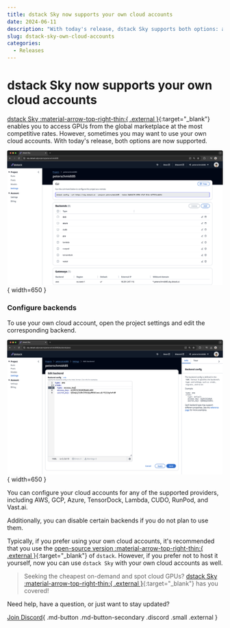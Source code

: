 ```yaml
---
title: dstack Sky now supports your own cloud accounts
date: 2024-06-11
description: "With today's release, dstack Sky supports both options: accessing the GPU marketplace and using your own cloud accounts."  
slug: dstack-sky-own-cloud-accounts
categories:
  - Releases
---
```


# dstack Sky now supports your own cloud accounts

[dstack Sky :material-arrow-top-right-thin:{ .external }](https://sky.dstack.ai){:target="_blank"} 
enables you to access GPUs from the global marketplace at the most
competitive rates. However, sometimes you may want to use your own cloud accounts. 
With today's release, both options are now supported.

![dstack-sky-banner.png](https://raw.githubusercontent.com/dstackai/static-assets/main/static-assets/images/dstack-sky-project-config.png){ width=650 }

<!-- more -->

### Configure backends

To use your own cloud account, open the project settings and edit the corresponding backend.

![dstack-sky-banner.png](https://raw.githubusercontent.com/dstackai/static-assets/main/static-assets/images/dstack-sky-edit-backend-config.png){ width=650 }

You can configure your cloud accounts for any of the supported providers, including AWS, GCP, Azure, TensorDock, Lambda,
CUDO, RunPod, and Vast.ai.

Additionally, you can disable certain backends if you do not plan to use them.

Typically, if you prefer using your own cloud accounts, it's recommended that you use the 
[open-source version :material-arrow-top-right-thin:{ .external }](https://github.com/dstackai/dstack/){:target="_blank"} of `dstack`.
However, if you prefer not to host it yourself, now you can use `dstack Sky` 
with your own cloud accounts as well.

> Seeking the cheapest on-demand and spot cloud GPUs?
> [dstack Sky :material-arrow-top-right-thin:{ .external }](https://sky.dstack.ai){:target="_blank"} has you covered!

Need help, have a question, or just want to stay updated?

[Join Discord](https://discord.gg/u8SmfwPpMd){ .md-button .md-button-secondary .discord .small .external }
